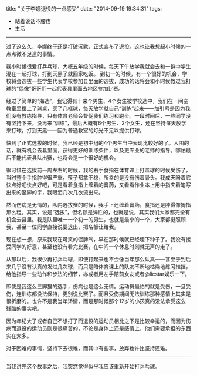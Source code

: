 title: "关于李娜退役的一点感受"
date: "2014-09-19 19:34:31"
tags: 
- 站着说话不腰疼
- 生活
---

过了这么久，李娜终于还是打破沉默，正式宣布了退役。这也让我想起小时候的一点点微不足道的事情。
<!--more-->

我小时候很爱打乒乓球，大概五年级的时候，每天下午放学我就会去和一群中学生混在一起打球，打到天黑了就回家吃饭。
到初一的时候，有一个很好的机会，学校将会选拔一些学生代表学校参加县里面的选拔，成功的话将会和小时候教过我打球的“偶像”哥哥们一起代表县里面去地区参加比赛。

经过了简单的“海选”，我记得有十来个男生、4个女生被学校选中，我们在一间空教室里摆上了球桌，买了几框球，每天放学就自己“训练”起来——加引号是因为我们没有教练指导，只有体育老师会督促我们练习和跑步。一段时间后，一些同学没有坚持下来，没再来“训练”，最后大概有6个男生、2个女生，还在坚持每天放学来打球，打到天黑——因为普通教室的灯光不足以提供打球。

快到了正式选拔的时候，我已经是初中组的4个男生当中表现比较好的了。入围的话，就有机会去县里面，获得更好的训练条件，以及更专业的老师的指导。哪怕最后不能代表县队出赛，也将会是一个很好的机会。

很可惜在选拔前一周左右的时候，我的右手食指在体育课上打篮球的时候受伤了，当时整个手指肿得很严重，筷子都拿不稳，所幸的是没有伤着骨头。我成天盼着它快点好吧快点好吧，可是看着食指上缠着的膏药，又看看作业本上用中指夹着笔写出来的蹩脚的字，我眼泪几次几欲流出来。

然而伤病是无情的，队内选拔赛的时候，我手上还缠着膏药，食指还是肿得像拇指那么粗。其实，说是“选拔”，但名额是弹性的，也就是说，其实我们大家都完全有机会去县里。我是队里唯一一个初一的男生，也就是最小的一个，大家都挺照顾我，甚至一位同学直接说要退出，把名额让给我。

现在想一想，原来我现在可笑的倔脾气，早在那时候就已经埋下种子了。我没有接受同学的好意，甚至也没有看完比赛，在中间一个休息时刻就无声的走了。

从那以后，我很少再打乒乓球，即使打起来也不会像当年那么认真——甚至于到后来几乎没有认真的发过几次球，而只是陪体育课上的队友不断地枯燥地练习推挡，给他指导一些动作和步法的细节，亦或者用左手陪前女友或者@licstar娱乐一下。

即使是我这么三脚猫的选手，伤病也是这么无情。运动员最怕的就是受伤，一旦受伤，连训练都没法保持，更别说比赛了。而且受伤期间无法训练那种感情上其实是很折磨的。也许不是我当年矫情，而是那时候那个12岁的小孩真的没法承受这么残酷的事实吧。

因为年纪大了或者自己不想打了而退役的运动员相比之下是比较幸运的，而因为伤病而退役的运动员则是很痛苦的，不论是身体上还是感情上，他们需要承担的东西实在太多。

对于困难的事情，坚持下去很难，而其中有些事，放弃也许比坚持还难。

-------
当我讲完这个故事之后，我突然觉得似乎我应该重新开始打乒乓球。
